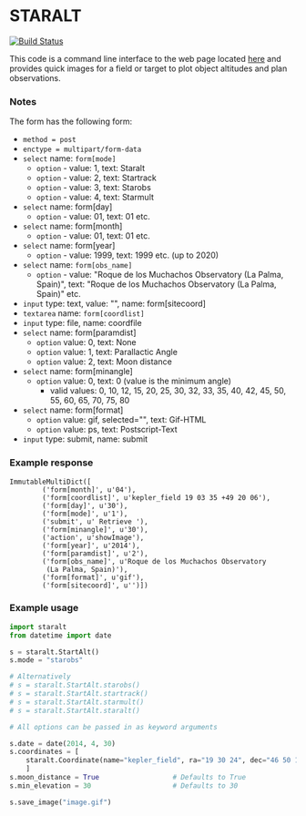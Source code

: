 STARALT
=======
[![Build Status](https://travis-ci.org/mindriot101/staralt.svg?branch=master)](https://travis-ci.org/mindriot101/staralt)

This code is a command line interface to the web page located [here](http://catserver.ing.iac.es/staralt/) and provides quick images for a field or target to plot object altitudes and plan observations.


### Notes

The form has the following form:

* `method = post`
* `enctype = multipart/form-data`
* `select` name: `form[mode]`
    * `option` - value: 1, text: Staralt
    * `option` - value: 2, text: Startrack
    * `option` - value: 3, text: Starobs
    * `option` - value: 4, text: Starmult
* `select` name: form[day]
    * `option` - value: 01, text: 01 etc.
* `select` name: form[month]
    * `option` - value: 01, text: 01 etc.
* `select` name: form[year]
    * `option` - value: 1999, text: 1999 etc. (up to 2020)
* `select` name: `form[obs_name]`
    * `option` - value: "Roque de los Muchachos Observatory (La Palma, Spain)", text: "Roque de los Muchachos Observatory (La Palma, Spain)" etc.
* `input` type: text, value: "", name: form[sitecoord]
* `textarea` name: `form[coordlist]`
* `input` type: file, name: coordfile
* `select` name: form[paramdist]
    * `option` value: 0, text: None
    * `option` value: 1, text: Parallactic Angle
    * `option` value: 2, text: Moon distance
* `select` name: form[minangle]
    * `option` value: 0, text: 0 (value is the minimum angle)
        * valid values: 0, 10, 12, 15, 20, 25, 30, 32, 33, 35, 40, 42, 45, 50, 55, 60, 65, 70, 75, 80
* `select` name: form[format]
    * `option` value: gif, selected="", text: Gif-HTML
    * `option` value: ps, text: Postscript-Text
* `input` type: submit, name: submit

### Example response

```
ImmutableMultiDict([
        ('form[month]', u'04'), 
        ('form[coordlist]', u'kepler_field 19 03 35 +49 20 06'), 
        ('form[day]', u'30'), 
        ('form[mode]', u'1'), 
        ('submit', u' Retrieve '), 
        ('form[minangle]', u'30'), 
        ('action', u'showImage'), 
        ('form[year]', u'2014'), 
        ('form[paramdist]', u'2'), 
        ('form[obs_name]', u'Roque de los Muchachos Observatory 
         (La Palma, Spain)'), 
        ('form[format]', u'gif'), 
        ('form[sitecoord]', u'')])
```

### Example usage

``` python
import staralt
from datetime import date

s = staralt.StartAlt()
s.mode = "starobs"

# Alternatively 
# s = staralt.StartAlt.starobs()
# s = staralt.StartAlt.startrack()
# s = staralt.StartAlt.starmult()
# s = staralt.StartAlt.staralt()

# All options can be passed in as keyword arguments

s.date = date(2014, 4, 30)
s.coordinates = [
    staralt.Coordinate(name="kepler_field", ra="19 30 24", dec="46 50 12"),
    ]
s.moon_distance = True                  # Defaults to True
s.min_elevation = 30                    # Defaults to 30

s.save_image("image.gif")
```

